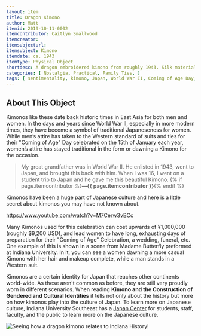 ```yaml
---
layout: item
title: Dragon Kimono
author: Matt 
itemid: 2019-10-11-0002
itemcontributor: Caitlyn Smallwood
itemcreator:
itemsubjecturl:
itemsubject: Kimono
itemdate: ca. 1943
itemtype: Physical Object
shortdesc: A dragon embroidered kimono from roughly 1943. Silk material and fully colored. 
categories: [ Nostalgia, Practical, Family Ties, ]
tags: [ sentimentality, kimono, Japan, World War II, Coming of Age Day, Heian Period]
---
```


## About This Object

Kimonos like these date back historic times in East Asia for both men and women. In the days and years since World War II, especially in more modern times, they have become a symbol of traditional Japaneseness for women. While men’s attire has taken to the Western standard of suits and ties for their "Coming of Age" Day celebrated on the 15th of January each year, women’s attire has stayed traditional in the form or dawning a Kimono for the occasion.

>My great grandfather was in World War II. He enlisted in 1943, went to Japan, and brought this back with him. When I was 16, I went on a student trip to Japan and he gave me this beautiful Kimono. {% if page.itemcontributor %}**—{{ page.itemcontributor }}**{% endif %}

Kimonos have been a huge part of Japanese culture and here is a little secret about kimonos you may have not known about.

https://www.youtube.com/watch?v=M7Cerw3vBCc

Many Kimonos used for this celebration can cost upwards of ¥1,000,000 (roughly $9,200 USD), and lead women to have long, exhausting days of preparation for their "Coming of Age" Celebration, a wedding, funeral, etc. One example of this is shown in a scene from Madame Butterfly preformed at Indiana University. In it, you can see a women dawning a more casual Kimono with her hair and makeup complete, while a man stands in a Western suit.

Kimonos are a certain identity for Japan that reaches other continents world-wide.  As these aren't common as before, they are still very proudly worn in different scenarios.  When reading **Kimono and the Construction of Gendered and Cultural Identities** it tells not only about the history but more on how kimonos play into the culture of Japan.  To learn more on Japanese culture, Indiana University Southeast has a [Japan Center](https://www.ius.edu/japan-center/index.html) for students, staff, faculty, and the public to learn more on the Japanese culture.

![Seeing how a dragon kimono relates to Indiana History](/H301HistoryHarvest/assets/images/Networks.png)!